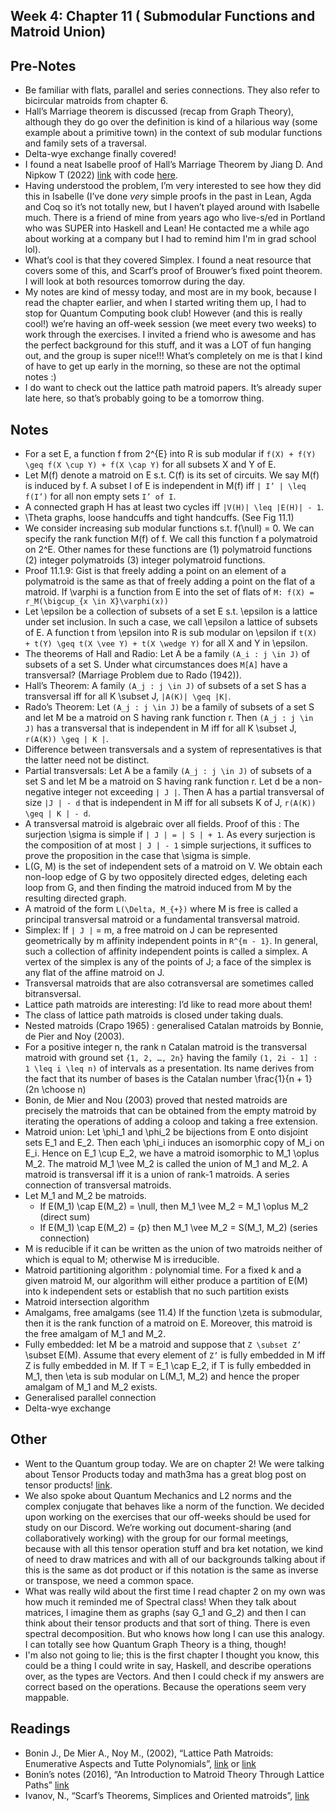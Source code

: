 ## Week 4: Chapter 11 ( Submodular Functions and Matroid Union)

## Pre-Notes
- Be familiar with flats, parallel and series connections. They also refer to bicircular matroids from chapter 6.
- Hall’s Marriage theorem is discussed (recap from Graph Theory), although they do go over the definition is kind of a hilarious way (some example about a primitive town) in the context of sub modular functions and family sets of a traversal.
- Delta-wye exchange finally covered!
- I found a neat Isabelle proof of Hall’s Marriage Theorem by Jiang D. And Nipkow T (2022) [link](https://www.isa-afp.org/entries/Marriage.html) with code [here](https://www.isa-afp.org/browser_info/current/AFP/Marriage/document.pdf). 
- Having understood the problem, I’m very interested to see how they did this in Isabelle (I’ve done *very* simple proofs in the past in Lean, Agda and Coq so it’s not totally new, but I haven’t played around with Isabelle much. There is a 
friend of mine from years ago who live-s/ed in Portland who was SUPER into Haskell and Lean! He contacted me a while ago about working at a company but I had to remind him I'm in grad school lol).
- What’s cool is that they covered Simplex. I found a neat resource that covers some of this, and Scarf’s proof of Brouwer’s fixed point theorem. I will look at both
resources tomorrow during the day.
- My notes are kind of messy today, and most are in my book, because I read the chapter earlier, and when I started writing them up, I had to stop for Quantum Computing book club! However (and this is really cool!) we’re having an off-week session (we meet every two weeks) to work through the exercises. I invited a friend who is awesome and has the perfect background for this stuff, and it was a LOT of fun hanging out, and the group is super nice!!! What’s completely on me is that I kind of have to get up early in the morning, so these are not the optimal notes :)
- I do want to check out the lattice path matroid papers. It’s already super late here, so that’s probably going to be a tomorrow thing.

## Notes
- For a set E, a function f from 2^{E} into R is sub modular if ```f(X) + f(Y) \geq f(X \cup Y) + f(X \cap Y)``` for all subsets X and Y of E.
- Let M(f) denote a matroid on E s.t. C(f) is its set of circuits. We say M(f) is induced by f. A subset I of E is independent in M(f) iff ```| I’ | \leq f(I’)``` for all non empty sets ```I’ of I```.
- A connected graph H has at least two cycles iff ```|V(H)| \leq |E(H)| - 1```.
- \Theta graphs, loose handcuffs and tight handcuffs. (See Fig 11.1)
- We consider increasing sub modular functions s.t. f(\null) = 0. We can specify the rank function M(f) of f. We call this function f a polymatroid on 2^E. Other names for these functions are (1) polymatroid functions (2) integer polymatroids (3) integer polymatroid functions.
- Proof 11.1.9: Gist is that freely adding a point on an element of a polymatroid is the same as that of freely adding a point on the flat of a matroid. If \varphi is a function from E into the set of flats of ```M: f(X) = r_M(\bigcup_{x \in X}\varphi(x))```
- Let \epsilon be a collection of subsets of a set E s.t. \epsilon is a lattice under set inclusion. In such a case, we call \epsilon a lattice of subsets of E. A function t from \epsilon into R is sub modular on \epsilon if ```t(X) + t(Y) \geq t(X \vee Y) + t(X \wedge Y)``` for all X and Y in \epsilon.
- The theorems of Hall and Radio: Let A be a family ```(A_i : j \in J)``` of subsets of a set S. Under what circumstances does ```M[A]``` have a transversal? (Marriage Problem due to Rado (1942)).
- Hall’s Theorem: A family ```(A_j : j \in J)``` of subsets of a set S has a transversal iff for all K \subset J, ```|A(K)| \geq |K|```.
- Rado’s Theorem: Let ```(A_j : j \in J)``` be a family of subsets of a set S and let M be a matroid on S having rank function r. Then ```(A_j : j \in J)``` has a transversal that is independent in M iff for all K \subset J, ```r(A(K)) \geq | K |```.
- Difference between transversals and a system of representatives is that the latter need not be distinct.
- Partial transversals: Let A be a family ```(A_j : j \in J)``` of subsets of a set S and let M be a matroid on S having rank function r. Let d be a non-negative integer not exceeding ```| J |```. Then A has a partial transversal of size ```|J | - d``` that is independent in M iff for all subsets K of J, ```r(A(K)) \geq | K | - d```.
- A transversal matroid is algebraic over all fields. Proof of this : The surjection \sigma is simple if ```| J | = | S | + 1```.  As every surjection is the composition of at most ```| J | - 1```  simple surjections, it suffices to prove the proposition in the case that \sigma is simple.
- L(G, M) is the set of independent sets of a matroid on V. We obtain each non-loop edge of G by two oppositely directed edges, deleting each loop from G, and then finding the matroid induced from M by the resulting directed graph.
- A matroid of the form ```L(\Delta, M_{+})``` where M is free is called a principal transversal matroid or a fundamental transversal matroid.
- Simplex: If ```| J |``` = m, a free matroid on J can be represented geometrically by m affinity independent points in ```R^{m - 1}```. In general, such a collection of affinity independent points is called a simplex. A vertex of the simplex is any of the points of J; a face of the simplex is any flat of the affine matroid on J.
- Transversal matroids that are also cotransversal are sometimes called bitransversal.
- Lattice path matroids are interesting: I’d like to read more about them!
- The class of lattice path matroids is closed under taking duals.
- Nested matroids (Crapo 1965) : generalised Catalan matroids by Bonnie, de Pier and Noy (2003).
- For a positive integer n, the rank n Catalan matroid is the transversal matroid with ground set ```{1, 2, …, 2n}``` having the family ```(1, 2i - 1] : 1 \leq i \leq n)``` of intervals as a presentation. Its name derives from the fact that its number of bases is the Catalan number \frac{1}{n + 1} (2n \choose n)
- Bonin, de Mier and Nou (2003) proved that nested matroids are precisely the matroids that can be obtained from the empty matroid by iterating the operations of adding a coloop and taking a free extension.
- Matroid union: Let \phi_1 and \phi_2 be bijections from E onto disjoint sets E_1 and E_2. Then each \phi_i induces an isomorphic copy of M_i on E_i. Hence on E_1 \cup E_2, we have a matroid isomorphic to M_1 \oplus M_2. The matroid M_1 \vee M_2 is called the union of M_1 and M_2. A matroid is transversal iff it is a union of rank-1 matroids. A series connection of transversal matroids.
- Let M_1 and M_2 be matroids.
    - If E(M_1) \cap E(M_2) = \null, then M_1 \vee M_2 = M_1 \oplus M_2 (direct sum)
    - If E(M_1) \cap E(M_2) = {p} then M_1 \vee M_2 = S(M_1, M_2) (series connection) 
- M is reducible if it can be written as the union of two matroids neither of which is equal to M; otherwise M is irreducible.
- Matroid partitioning algorithm : polynomial time. For a fixed k and a given matroid M, our algorithm will either produce a partition of E(M) into k independent sets or establish that no such partition exists
- Matroid intersection algorithm
- Amalgams, free amalgams (see 11.4) If the function \zeta is submodular, then it is the rank function of a matroid on E. Moreover, this matroid is the free amalgam of M_1 and M_2.
- Fully embedded: let M be a matroid and suppose that ```Z \subset Z’``` \subset E(M). Assume that every element of ```Z’``` is fully embedded in M iff Z is fully embedded in M. If T = E_1 \cap E_2, if T is fully embedded in M_1, then \eta is sub modular on L(M_1, M_2) and hence the proper amalgam of M_1 and M_2 exists.
- Generalised parallel connection
- Delta-wye exchange 

## Other
- Went to the Quantum group today. We are on chapter 2! We were talking about Tensor Products today and math3ma has a great blog post on tensor products! [link](https://www.math3ma.com/blog/the-tensor-product-demystified).
- We also spoke about Quantum Mechanics and L2 norms and the complex conjugate that behaves like a norm of the function. We decided upon working on the exercises that our off-weeks should be used for study on our Discord. We’re working out document-sharing (and collaboratively working) with the group for our formal meetings, because with all this tensor operation stuff and bra ket notation, we kind of need to draw matrices and with all of our backgrounds
talking about if this is the same as dot product or if this notation is the same as inverse or transpose, we need a common space.
- What was really wild about the first time I read chapter 2 on my own was how much it reminded me of Spectral class! When they talk about matrices, I imagine them
as graphs (say G_1 and G_2) and then I can think about their tensor products and that sort of thing. There is even spectral decomposition. But who
knows how long I can use this analogy. I can totally see how Quantum Graph Theory is a thing, though!
- I'm also not going to lie; this is the first chapter I thought you know, this could be a thing I could write in say, Haskell, and describe operations over, as the types are Vectors. And then I could check if my answers are correct based on the operations. Because the operations seem very mappable.

## Readings
- Bonin J., De Mier A., Noy M., (2002), “Lattice Path Matroids: Enumerative Aspects and Tutte Polynomials”, [link](https://arxiv.org/pdf/math/0211188.pdf) or [link](https://web.mat.upc.edu/marc.noy/uploads/2013/05/LP-matroids.pdf)
- Bonin’s notes (2016), “An Introduction to Matroid Theory Through Lattice Paths” [link](https://bpb-us-e1.wpmucdn.com/blogs.gwu.edu/dist/3/152/files/2016/04/IntroViaLPM-1vcrzw7.pdf)
- Ivanov, N., “Scarf’s Theorems, Simplices and Oriented matroids”, [link](https://arxiv.org/pdf/2207.10832.pdf)
